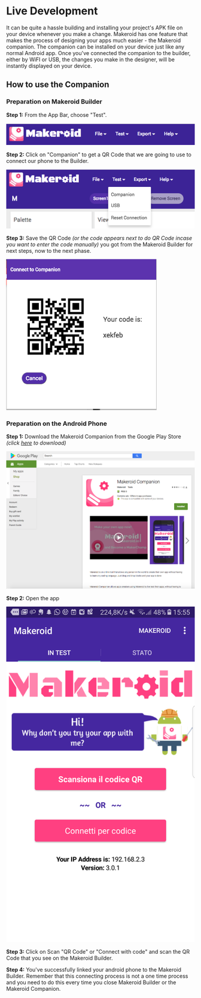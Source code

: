 # Live Development

It can be quite a hassle building and installing your project's APK file on your device whenever you make a change. Makeroid has one feature that makes the process of designing your apps much easier - the Makeroid companion. The companion can be installed on your device just like any normal Android app. Once you've connected the companion to the builder, either by WiFI or USB, the changes you make in the designer, will be instantly displayed on your device.

## How to use the Companion
### Preparation on Makeroid Builder

**Step 1:** From the App Bar, choose "Test".

![](/assets/appbar.png)

**Step 2:** Click on "Companion" to get a QR Code that we are going to use to connect our phone to the Builder.

![](/assets/appbartest.png)

**Step 3:** Save the QR Code _(or the code appears next to do QR Code incase you want to enter the code manually)_ you got from the Makeroid Builder for next steps, now to the next phase.

![](/assets/qrcodecompanion.png)

### Preparation on the Android Phone

**Step 1:** Download the Makeroid Companion from the Google Play Store _(click [here](https://play.google.com/store/apps/details?id=com.makeroid.companion) to download)_

![](/assets/googleplaycompanion.png)

**Step 2:** Open the app

![](/assets/Screenshot_20180114-155517.png)

**Step 3:** Click on Scan "QR Code" or "Connect with code" and scan the QR Code that you see on the Makeroid Builder.

**Step 4:** You've successfully linked your android phone to the Makeroid Builder. Remember that this connecting process is not a one time process and you need to do this every time you close Makeroid Builder or the Makeroid Companion.

